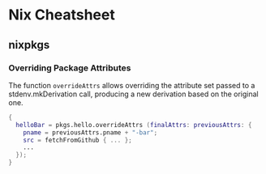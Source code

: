 # Nix Cheatsheet

## nixpkgs

### Overriding Package Attributes

The function `overrideAttrs` allows overriding the attribute set passed to a stdenv.mkDerivation call, producing a new derivation based on the original one.

```nix
{
  helloBar = pkgs.hello.overrideAttrs (finalAttrs: previousAttrs: {
    pname = previousAttrs.pname + "-bar";
    src = fetchFromGithub { ... };
    ...
  });
}
```
